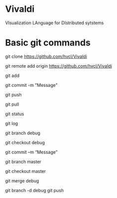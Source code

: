 Vivaldi
=======

VIsualization LAnguage for DIstributed sytstems

Basic git commands
=======
git clone https://github.com/hvcl/Vivaldi

git remote add origin https://github.com/hvcl/Vivaldi

git add

git commit -m "Message"

git push

git pull

git status

git log

git branch debug

git checkout debug

git commit –m “Message”

git branch master

git checkout master

git merge debug

git branch -d debug git push
